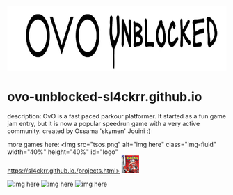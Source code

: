 <img src="./ovo-unblocked-game-logo.webp" alt="img here" class="img-fluid" width="900px" height="150px" id="logo">

# ovo-unblocked-sl4ckrr.github.io
description: OvO is a fast paced parkour platformer. It started as a fun game jam entry, but it is now a popular speedrun game with a very active community.
created by Ossama 'skymen' Jouini :)

more games here:
<img src="tsos.png" alt="img here" class="img-fluid" width="40%" height="40%" id="logo" <a>https://sl4ckrr.github.io./projects.html></a>
<img src="ruby.jpg" alt="img here" class="img-fluid" width="40px" height="40px" id="logo">

<img src="" alt="img here" class="img-fluid" width="900px" height="150px" id="logo">
<img src="" alt="img here" class="img-fluid" width="900px" height="150px" id="logo">
<img src="" alt="img here" class="img-fluid" width="900px" height="150px" id="logo">
